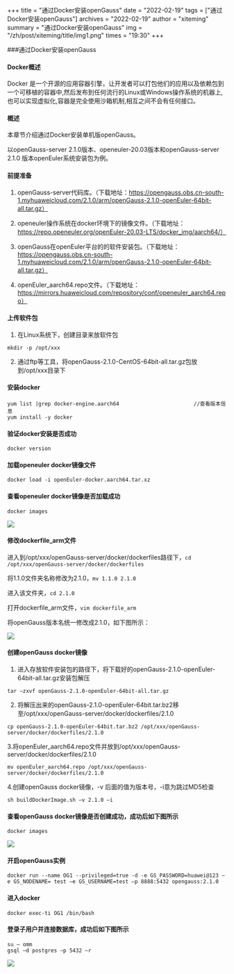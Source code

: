 ﻿+++
title = "通过Docker安装openGauss"
date = "2022-02-19"
tags = ["通过Docker安装openGauss"]
archives = "2022-02-19"
author = "xiteming"
summary = "通过Docker安装openGauss"
img = "/zh/post/xiteming/title/img1.png"
times = "19:30"
+++

###通过Docker安装openGauss

#### Docker概述

Docker 是一个开源的应用容器引擎，让开发者可以打包他们的应用以及依赖包到一个可移植的容器中,然后发布到任何流行的Linux或Windows操作系统的机器上,也可以实现虚拟化,容器是完全使用沙箱机制,相互之间不会有任何接口。

#### 概述

本章节介绍通过Docker安装单机版openGauss。

以openGauss-server 2.1.0版本、openeuler-20.03版本和openGauss-server 2.1.0 版本openEuler系统安装包为例。

#### 前提准备

1. openGauss-server代码库。（下载地址：https://opengauss.obs.cn-south-1.myhuaweicloud.com/2.1.0/arm/openGauss-2.1.0-openEuler-64bit-all.tar.gz）

2. openeuler操作系统在docker环境下的镜像文件。（下载地址：https://repo.openeuler.org/openEuler-20.03-LTS/docker_img/aarch64/）

3. openGauss在openEuler平台的的软件安装包。（下载地址：https://opengauss.obs.cn-south-1.myhuaweicloud.com/2.1.0/arm/openGauss-2.1.0-openEuler-64bit-all.tar.gz）

4. openEuler_aarch64.repo文件。（下载地址：https://mirrors.huaweicloud.com/repository/conf/openeuler_aarch64.repo）

#### 上传软件包

1. 在Linux系统下，创建目录来放软件包
```
mkdir -p /opt/xxx
```
2. 通过ftp等工具，将openGauss-2.1.0-CentOS-64bit-all.tar.gz包放到/opt/xxx目录下

#### 安装docker
```
yum list |grep docker-engine.aarch64                        //查看版本信息
yum install -y docker
```

#### 验证docker安装是否成功
```
docker version
```

#### 加载openeuler docker镜像文件
```
docker load -i openEuler-docker.aarch64.tar.xz
```

#### 查看openeuler docker镜像是否加载成功
```
docker images
```
![](../image/docker_images.png)

#### 修改dockerfile_arm文件

进入到/opt/xxx/openGauss-server/docker/dockerfiles路径下，`cd /opt/xxx/openGauss-server/docker/dockerfiles`

将1.1.0文件夹名称修改为2.1.0，`mv 1.1.0 2.1.0`

进入该文件夹，`cd 2.1.0`

打开dockerfile_arm文件，`vim dockerfile_arm`

将openGauss版本名统一修改成2.1.0，如下图所示：

![](../image/name_fix.png)

#### 创建openGauss docker镜像

1. 进入存放软件安装包的路径下，将下载好的openGauss-2.1.0-openEuler-64bit-all.tar.gz安装包解压
```
tar –zxvf openGauss-2.1.0-openEuler-64bit-all.tar.gz
```

2. 将解压出来的openGauss-2.1.0-openEuler-64bit.tar.bz2移至/opt/xxx/openGauss-server/docker/dockerfiles/2.1.0
```
cp openGauss-2.1.0-openEuler-64bit.tar.bz2 /opt/xxx/openGauss-server/docker/dockerfiles/2.1.0
```

3.将openEuler_aarch64.repo文件并放到/opt/xxx/openGauss-server/docker/dockerfiles/2.1.0
```
mv openEuler_aarch64.repo /opt/xxx/openGauss-server/docker/dockerfiles/2.1.0
```

4.创建openGauss docker镜像，-v 后面的值为版本号，-i意为跳过MD5检查
```
sh buildDockerImage.sh –v 2.1.0 –i
```
#### 查看openGauss docker镜像是否创建成功，成功后如下图所示

```
docker images
```

![](../image/openGauss_iamges.png)

#### 开启openGauss实例

```
docker run --name OG1 --privileged=true -d -e GS_PASSWORD=huawei@123 –e GS_NODENAME= test –e GS_USERNAME=test –p 8888:5432 opengauss:2.1.0
```

#### 进入docker

```
docker exec-ti OG1 /bin/bash
```

#### 登录子用户并连接数据库，成功后如下图所示

```
su – omm
gsql –d postgres –p 5432 –r
```

![](../image/run.png)
